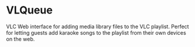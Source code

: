 # VLQueue
VLC Web interface for adding media library files to the VLC playlist. Perfect for letting guests add karaoke songs to the playlist from their own devices on the web. 
